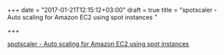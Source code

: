 +++
date = "2017-01-21T12:15:12+03:00"
draft = true
title = "spotscaler - Auto scaling for Amazon EC2 using spot instances "

+++

<p><a href="https://t.co/IcKu8IZByk">spotscaler - Auto scaling for Amazon EC2 using spot instances </a></p>

